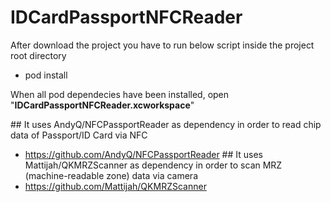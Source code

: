 # IDCardPassportNFCReader

After download the project you have to run below script inside the project root directory

- pod install

When all pod dependecies have been installed, open "**IDCardPassportNFCReader.xcworkspace**"


## It uses AndyQ/NFCPassportReader as dependency in order to read chip data of Passport/ID Card via NFC
- <https://github.com/AndyQ/NFCPassportReader>
## It uses Mattijah/QKMRZScanner as dependency in order to scan MRZ (machine-readable zone) data via camera
- <https://github.com/Mattijah/QKMRZScanner>
